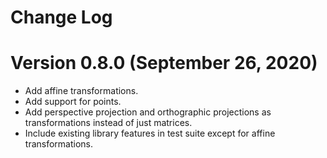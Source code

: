 # Change Log

# Version 0.8.0 (September 26, 2020)
* Add affine transformations.
* Add support for points.
* Add perspective projection and orthographic projections as transformations 
  instead of just matrices.
* Include existing library features in test suite except for affine transformations.

